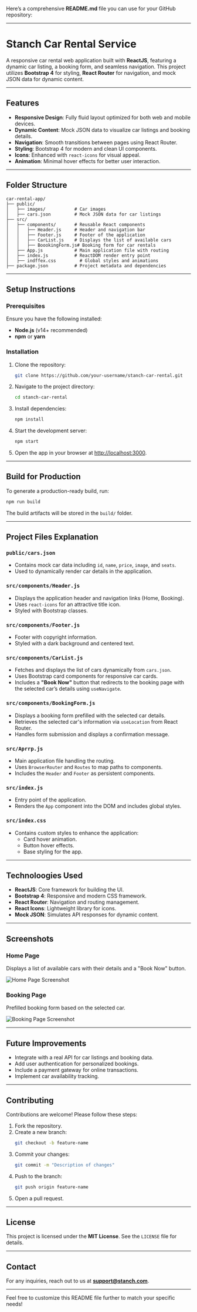 Here’s a comprehensive **README.md** file you can use for your GitHub repository:

---

# **Stanch Car Rental Service**

A responsive car rental web application built with **ReactJS**, featuring a dynamic car listing, a booking form, and seamless navigation. This project utilizes **Bootstrap 4** for styling, **React Router** for navigation, and mock JSON data for dynamic content.

---

## **Features**
- **Responsive Design**: Fully fluid layout optimized for both web and mobile devices.
- **Dynamic Content**: Mock JSON data to visualize car listings and booking details.
- **Navigation**: Smooth transitions between pages using React Router.
- **Styling**: Bootstrap 4 for modern and clean UI components.
- **Icons**: Enhanced with `react-icons` for visual appeal.
- **Animation**: Minimal hover effects for better user interaction.

---

## **Folder Structure**
```
car-rental-app/
├── public/
│   ├── images/           # Car images
│   ├── cars.json         # Mock JSON data for car listings
├── src/
│   ├── components/       # Reusable React components
│   │   ├── Header.js     # Header and navigation bar
│   │   ├── Footer.js     # Footer of the application
│   │   ├── CarList.js    # Displays the list of available cars
│   │   ├── BoookingForm.js# Booking form for car rentals
│   ├── App.js            # Main application file with routing
│   ├── index.js          # ReactDOM render entry point
│   ├── indffex.css         # Global styles and animations
├── package.json          # Project metadata and dependencies
```

---

## **Setup Instructions**

### **Prerequisites**
Ensure you have the following installed:
- **Node.js** (v14+ recommended)
- **npm** or **yarn**

### **Installation**
1. Clone the repository:
   ```bash
   git clone https://github.com/your-username/stanch-car-rental.git
   ```
2. Navigate to the project directory:
   ```bash
   cd stanch-car-rental
   ```
3. Install dependencies:
   ```bash
   npm install
   ```
4. Start the development server:
   ```bash
   npm start
   ```
5. Open the app in your browser at [http://localhost:3000](http://localhost:3000).

---

## **Build for Production**
To generate a production-ready build, run:
```bash
npm run build
```
The build artifacts will be stored in the `build/` folder.

---

## **Project Files Explanation**

### **`public/cars.json`**
- Contains mock car data including `id`, `name`, `price`, `image`, and `seats`.
- Used to dynamically render car details in the application.

### **`src/components/Header.js`**
- Displays the application header and navigation links (Home, Booking).
- Uses `react-icons` for an attractive title icon.
- Styled with Bootstrap classes.

### **`src/components/Footer.js`**
- Footer with copyright information.
- Styled with a dark background and centered text.

### **`src/components/CarList.js`**
- Fetches and displays the list of cars dynamically from `cars.json`.
- Uses Bootstrap card components for responsive car cards.
- Includes a **"Book Now"** button that redirects to the booking page with the selected car’s details using `useNavigate`.

### **`src/components/BookingForm.js`**
- Displays a booking form prefilled with the selected car details.
- Retrieves the selected car's information via `useLocation` from React Router.
- Handles form submission and displays a confirmation message.

### **`src/Aprrp.js`**
- Main application file handling the routing.
- Uses `BrowserRouter` and `Routes` to map paths to components.
- Includes the `Header` and `Footer` as persistent components.

### **`src/index.js`**
- Entry point of the application.
- Renders the `App` component into the DOM and includes global styles.

### **`src/index.css`**
- Contains custom styles to enhance the application:
  - Card hover animation.
  - Button hover effects.
  - Base styling for the app.

---

## **Technoloogies Used**
- **ReactJS**: Core framework for building the UI.
- **Bootstrap 4**: Responsive and modern CSS framework.
- **React Router**: Navigation and routing management.
- **React Icons**: Lightweight library for icons.
- **Mock JSON**: Simulates API responses for dynamic content.

---

## **Screenshots**

### **Home Page**
Displays a list of available cars with their details and a "Book Now" button.

![Home Page Screenshot](./public/images/home-page.png)

### **Booking Page**
Prefilled booking form based on the selected car.

![Booking Page Screenshot](./public/images/booking-page.png)

---

## **Future Improvements**
- Integrate with a real API for car listings and booking data.
- Add user authentication for personalized bookings.
- Include a payment gateway for online transactions.
- Implement car availability tracking.

---

## **Contributing**
Contributions are welcome! Please follow these steps:
1. Fork the repository.
2. Create a new branch:
   ```bash
   git checkout -b feature-name
   ```
3. Commit your changes:
   ```bash
   git commit -m "Description of changes"
   ```
4. Push to the branch:
   ```bash
   git push origin feature-name
   ```
5. Open a pull request.

---

## **License**
This project is licensed under the **MIT License**. See the `LICENSE` file for details.

---

## **Contact**
For any inquiries, reach out to us at **support@stanch.com**.  

---

Feel free to customize this README file further to match your specific needs!
